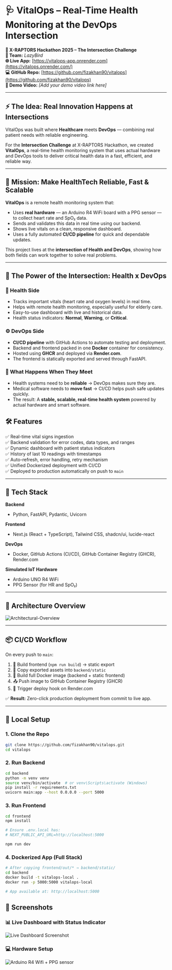 # 🩺 VitalOps – Real-Time Health Monitoring at the DevOps Intersection

**🚀 X-RAPTORS Hackathon 2025 – The Intersection Challenge**  
**👥 Team:** *LazyBird*  
**🌐 Live App:** [https://vitalops-app.onrender.com](https://vitalops.onrender.com/)  
**💻 GitHub Repo:** [https://github.com/fizakhan90/vitalops](https://github.com/fizakhan90/vitalops)  
**🎥 Demo Video:** *[Add your demo video link here]*

---

## ⚡ The Idea: Real Innovation Happens at Intersections

VitalOps was built where **Healthcare** meets **DevOps** — combining real patient needs with reliable engineering.

For the **Intersection Challenge** at X-RAPTORS Hackathon, we created **VitalOps**, a real-time health monitoring system that uses actual hardware and DevOps tools to deliver critical health data in a fast, efficient, and reliable way.

---

## 🎯 Mission: Make HealthTech Reliable, Fast & Scalable

**VitalOps** is a remote health monitoring system that:
- Uses **real hardware** — an Arduino R4 WiFi board with a PPG sensor — to collect heart rate and SpO₂ data.
- Sends and validates this data in real time using our backend.
- Shows live vitals on a clean, responsive dashboard.
- Uses a fully automated **CI/CD pipeline** for quick and dependable updates.

This project lives at the **intersection of Health and DevOps**, showing how both fields can work together to solve real problems.

---

## 🔀 The Power of the Intersection: Health x DevOps

### 🏥 Health Side
- Tracks important vitals (heart rate and oxygen levels) in real time.
- Helps with remote health monitoring, especially useful for elderly care.
- Easy-to-use dashboard with live and historical data.
- Health status indicators: **Normal**, **Warning**, or **Critical**.

### ⚙️ DevOps Side
- **CI/CD pipeline** with GitHub Actions to automate testing and deployment.
- Backend and frontend packed in one **Docker** container for consistency.
- Hosted using **GHCR** and deployed via **Render.com**.
- The frontend is statically exported and served through FastAPI.

### 🎇 What Happens When They Meet
- Health systems need to be **reliable** → DevOps makes sure they are.
- Medical software needs to **move fast** → CI/CD helps push safe updates quickly.
- The result: A **stable, scalable, real-time health system** powered by actual hardware and smart software.


## 🛠 Features

✅ Real-time vital signs ingestion  
✅ Backend validation for error codes, data types, and ranges  
✅ Dynamic dashboard with patient status indicators  
✅ History of last 10 readings with timestamps  
✅ Auto-refresh, error handling, retry mechanism  
✅ Unified Dockerized deployment with CI/CD  
✅ Deployed to production automatically on push to `main`

---

## 🧪 Tech Stack

**Backend**  
- Python, FastAPI, Pydantic, Uvicorn

**Frontend**  
- Next.js (React + TypeScript), Tailwind CSS, shadcn/ui, lucide-react

**DevOps**  
- Docker, GitHub Actions (CI/CD), GitHub Container Registry (GHCR), Render.com

**Simulated IoT Hardware**  
- Arduino UNO R4 WiFi   
- PPG Sensor (for HR and SpO₂)

---

## 🧩 Architecture Overview

![Architectural-Overview](flowchart.png)

---

## 📦 CI/CD Workflow

On every push to `main`:
1. 🔧 Build frontend (`npm run build`) → static export  
2. 📁 Copy exported assets into `backend/static`  
3. 🐳 Build full Docker image (backend + static frontend)  
4. 📤 Push image to GitHub Container Registry (GHCR)  
5. 🚀 Trigger deploy hook on Render.com  

✅ **Result:** Zero-click production deployment from commit to live app.

---

## 🧰 Local Setup

### 1. Clone the Repo

```bash
git clone https://github.com/fizakhan90/vitalops.git
cd vitalops
```
### 2. Run Backend 
```bash
cd backend
python -m venv venv
source venv/bin/activate  # or venv\Scripts\activate (Windows)
pip install -r requirements.txt
uvicorn main:app --host 0.0.0.0 --port 5000
```
### 3. Run Frontend
```bash
cd frontend
npm install

# Ensure .env.local has:
# NEXT_PUBLIC_API_URL=http://localhost:5000

npm run dev
```
### 4. Dockerized App (Full Stack)
```bash
# After copying frontend/out/* → backend/static/
cd backend
docker build -t vitalops-local .
docker run -p 5000:5000 vitalops-local

# App available at: http://localhost:5000
```
## 📸 Screenshots

### 📊 Live Dashboard with Status Indicator
![Live Dashboard Screenshot](vitalops_dashboard.png)

### 💻  Hardware Setup
![Arduino R4 Wifi + PPG sensor](hardware_setup.jpg)


